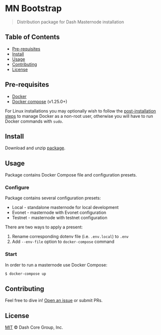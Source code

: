 # MN Bootstrap

> Distribution package for Dash Masternode installation

## Table of Contents

- [Pre-requisites](#Pre-requisites)
- [Install](#install)
- [Usage](#usage)
- [Contributing](#contributing)
- [License](#license)

## Pre-requisites

* [Docker](https://docs.docker.com/engine/installation/)
* [Docker compose](https://docs.docker.com/compose/install/) (v1.25.0+)

For Linux installations you may optionally wish to follow the [post-installation steps](https://docs.docker.com/engine/install/linux-postinstall/) to manage Docker as a non-root user, otherwise you will have to run Docker commands with `sudo`.

## Install

Download and unzip [package](https://github.com/dashevo/mn-bootstrap/archive/master.zip).

## Usage

Package contains Docker Compose file and configuration presets.

### Configure

Package contains several configuration presets:
 - Local - standalone masternode for local development
 - Evonet - masternode with Evonet configuration
 - Testnet - masternode with testnet configuration

There are two ways to apply a present:
 1. Rename corresponding dotenv file (i.e. `.env.local`) to `.env`
 2. Add `--env-file` option to `docker-compose` command

### Start

In order to run a masternode use Docker Compose:

```bash
$ docker-compose up
```

## Contributing

Feel free to dive in! [Open an issue](https://github.com/dashevo/mn-bootstrap/issues/new) or submit PRs.

## License

[MIT](LICENSE) &copy; Dash Core Group, Inc.
